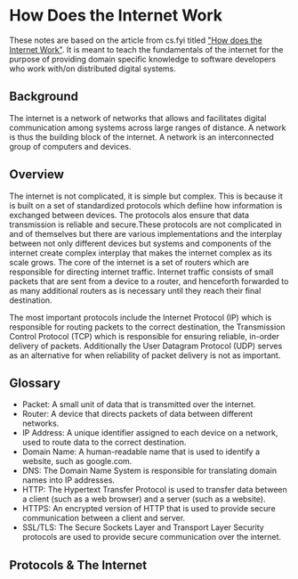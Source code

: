 # How Does the Internet Work #

These notes are based on the article from cs.fyi titled ["How does the Internet Work"](https://cs.fyi/guide/how-does-internet-work#how-the-internet-works-an-overview).
It is meant to teach the fundamentals of the internet for the purpose of providing domain specific knowledge to software developers who work with/on distributed digital systems.

## Background ##

The internet is a network of networks that allows and facilitates digital communication among systems across large ranges of distance. A network is thus the building block of the internet. A network is an interconnected group of computers and devices.

## Overview ##

The internet is not complicated, it is simple but complex. This is because it is built on a set of standardized protocols which defiine how information is exchanged between devices. The protocols alos ensure that data transmission is reliable and secure.These protocols are not complicated in and of themselves but there are various implementations and the interplay between not only different devices but systems and components of the internet create complex interplay that makes the internet complex as its scale grows. The core of the internet is a set of routers which are responsible for directing internet traffic. Internet traffic consists of small packets that are sent from a device to a router, and henceforth forwarded to as many additional routers as is necessary until they reach their final destination.

The most important protocols include the Internet Protocol (IP) which is responsible for routing packets to the correct destination, the Transmission Control Protocol (TCP) which is responsible for ensuring reliable, in-order delivery of packets. Additionally the User Datagram Protocol (UDP) serves as an alternative for when reliability of packet delivery is not as important.

## Glossary ##

- Packet: A small unit of data that is transmitted over the internet.
- Router: A device that directs packets of data between different networks.
- IP Address: A unique identifier assigned to each device on a network, used to route data to the correct destination.
- Domain Name: A human-readable name that is used to identify a website, such as google.com.
- DNS: The Domain Name System is responsible for translating domain names into IP addresses.
- HTTP: The Hypertext Transfer Protocol is used to transfer data between a client (such as a web browser) and a server (such as a website).
- HTTPS: An encrypted version of HTTP that is used to provide secure communication between a client and server.
- SSL/TLS: The Secure Sockets Layer and Transport Layer Security protocols are used to provide secure communication over the internet.

## Protocols &amp; The Internet ##

